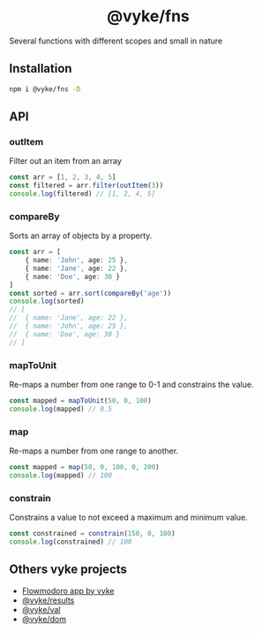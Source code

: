 <div align="center">
	<h1>
		@vyke/fns
	</h1>
</div>

Several functions with different scopes and small in nature

## Installation
```sh
npm i @vyke/fns -D
```

## API
### outItem
Filter out an item from an array

```ts
const arr = [1, 2, 3, 4, 5]
const filtered = arr.filter(outItem(3))
console.log(filtered) // [1, 2, 4, 5]
```

### compareBy
Sorts an array of objects by a property.

```ts
const arr = [
	{ name: 'John', age: 25 },
	{ name: 'Jane', age: 22 },
	{ name: 'Doe', age: 30 }
]
const sorted = arr.sort(compareBy('age'))
console.log(sorted)
// [
//  { name: 'Jane', age: 22 },
//  { name: 'John', age: 25 },
//  { name: 'Doe', age: 30 }
// ]
```

### mapToUnit
Re-maps a number from one range to 0-1 and constrains the value.

```ts
const mapped = mapToUnit(50, 0, 100)
console.log(mapped) // 0.5
```

### map
Re-maps a number from one range to another.

```ts
const mapped = map(50, 0, 100, 0, 200)
console.log(mapped) // 100
```

### constrain
Constrains a value to not exceed a maximum and minimum value.

```ts
const constrained = constrain(150, 0, 100)
console.log(constrained) // 100
```

## Others vyke projects
- [Flowmodoro app by vyke](https://github.com/albizures/vyke-flowmodoro)
- [@vyke/results](https://github.com/albizures/vyke-results)
- [@vyke/val](https://github.com/albizures/vyke-val)
- [@vyke/dom](https://github.com/albizures/vyke-dom)
